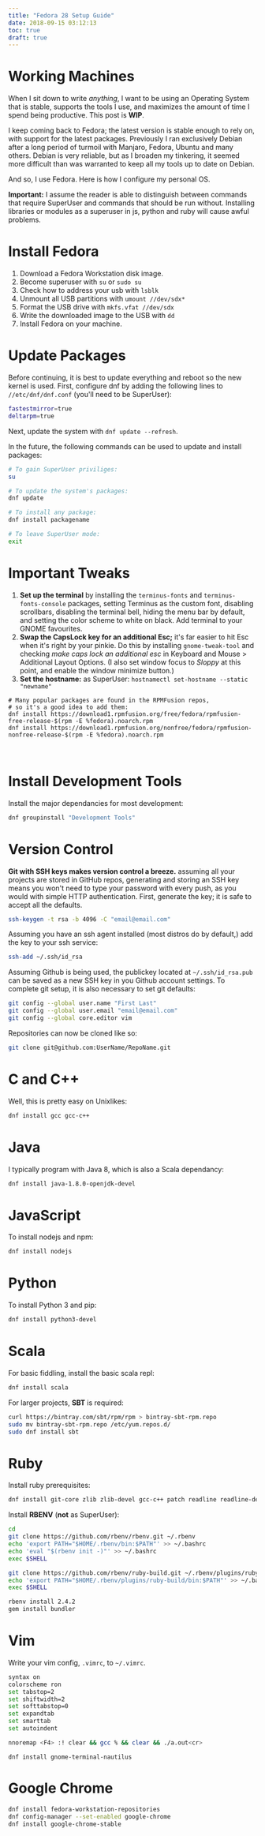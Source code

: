 ```yaml
---
title: "Fedora 28 Setup Guide"
date: 2018-09-15 03:12:13
toc: true
draft: true
---
```


# Working Machines

When I sit down to write _anything_, I want to be using an Operating System that is stable, supports the tools I use, and maximizes the amount of time I spend being productive. This post is **WIP**.

I keep coming back to Fedora; the latest version is stable enough to rely on, with support for the latest packages. Previously I ran exclusively Debian after a long period of turmoil with Manjaro, Fedora, Ubuntu and many others. Debian is very reliable, but as I broaden my tinkering, it seemed more difficult than was warranted to keep all my tools up to date on Debian.

And so, I use Fedora. Here is how I configure my personal OS.

**Important:** I assume the reader is able to distinguish between commands that require SuperUser and commands that should be run without. Installing libraries or modules as a superuser in js, python and ruby will cause awful problems.

# Install Fedora

1. Download a Fedora Workstation disk image.
1. Become superuser with `su` or `sudo su`
1. Check how to address your usb with `lsblk`
1. Unmount all USB partitions with `umount //dev/sdx*`
1. Format the USB drive with `mkfs.vfat //dev/sdx`
1. Write the downloaded image to the USB with `dd`
1. Install Fedora on your machine.

# Update Packages

Before continuing, it is best to update everything and reboot so the new kernel is used. First, configure dnf by adding the following lines to `//etc/dnf/dnf.conf` (you'll need to be SuperUser):

```bash
fastestmirror=true
deltarpm=true
```

Next, update the system with `dnf update --refresh`.

In the future, the following commands can be used to update and install packages:

```bash
# To gain SuperUser priviliges:
su

# To update the system's packages:
dnf update

# To install any package:
dnf install packagename

# To leave SuperUser mode:
exit
```

# Important Tweaks

1. **Set up the terminal** by installing the `terminus-fonts` and `terminus-fonts-console` packages, setting Terminus as the custom font, disabling scrollbars, disabling the terminal bell, hiding the menu bar by default, and setting the color scheme to white on black. Add terminal to your GNOME favourites.
1. **Swap the CapsLock key for an additional Esc;** it's far easier to hit Esc when it's right by your pinkie. Do this by installing `gnome-tweak-tool` and checking _make caps lock an additional esc_ in Keyboard and Mouse > Additional Layout Options. (I also set window focus to _Sloppy_ at this point, and enable the window minimize button.)
1. **Set the hostname:** as SuperUser: `hostnamectl set-hostname --static "newname"`

```
# Many popular packages are found in the RPMFusion repos,
# so it's a good idea to add them:
dnf install https://download1.rpmfusion.org/free/fedora/rpmfusion-free-release-$(rpm -E %fedora).noarch.rpm
dnf install https://download1.rpmfusion.org/nonfree/fedora/rpmfusion-nonfree-release-$(rpm -E %fedora).noarch.rpm

```

<br />

# Install Development Tools

Install the major dependancies for most development:

```bash
dnf groupinstall "Development Tools"
```

# Version Control

**Git with SSH keys makes version control a breeze.** assuming all your projects are stored in GitHub repos, generating and storing an SSH key means you won't need to type your password with every push, as you would with simple HTTP authentication. First, generate the key; it is safe to accept all the defaults.

```sh
ssh-keygen -t rsa -b 4096 -C "email@email.com"
```

Assuming you have an ssh agent installed (most distros do by default,) add the key to your ssh service:

```bash
ssh-add ~/.ssh/id_rsa
```

Assuming Github is being used, the publickey located at `~/.ssh/id_rsa.pub` can be saved as a new SSH key in you Github account settings. To complete git setup, it is also necessary to set git defaults:

```bash
git config --global user.name "First Last"
git config --global user.email "email@email.com"
git config --global core.editor vim
```

Repositories can now be cloned like so:

```bash
git clone git@github.com:UserName/RepoName.git
```

# C and C++

Well, this is pretty easy on Unixlikes:

```bash
dnf install gcc gcc-c++
```

# Java

I typically program with Java 8, which is also a Scala dependancy:

```bash
dnf install java-1.8.0-openjdk-devel
```

# JavaScript

To install nodejs and npm:

```bash
dnf install nodejs
```

# Python

To install Python 3 and pip:

```bash
dnf install python3-devel
```

# Scala

For basic fiddling, install the basic scala repl:

```bash
dnf install scala
```

For larger projects, **SBT** is required:

```bash
curl https://bintray.com/sbt/rpm/rpm > bintray-sbt-rpm.repo
sudo mv bintray-sbt-rpm.repo /etc/yum.repos.d/
sudo dnf install sbt
```

# Ruby

Install ruby prerequisites:

```bash
dnf install git-core zlib zlib-devel gcc-c++ patch readline readline-devel libyaml-devel libffi-devel openssl-devel make bzip2 autoconf automake libtool bison curl sqlite-devel openssl-devel readline-devel zlib-devel
```

Install **RBENV** (**not** as SuperUser):

```bash
cd
git clone https://github.com/rbenv/rbenv.git ~/.rbenv
echo 'export PATH="$HOME/.rbenv/bin:$PATH"' >> ~/.bashrc
echo 'eval "$(rbenv init -)"' >> ~/.bashrc
exec $SHELL

git clone https://github.com/rbenv/ruby-build.git ~/.rbenv/plugins/ruby-build
echo 'export PATH="$HOME/.rbenv/plugins/ruby-build/bin:$PATH"' >> ~/.bashrc
exec $SHELL

rbenv install 2.4.2
gem install bundler
```

# Vim

Write your vim config, `.vimrc`, to `~/.vimrc`.

```bash
syntax on
colorscheme ron
set tabstop=2
set shiftwidth=2
set softtabstop=0
set expandtab
set smarttab
set autoindent

nnoremap <F4> :! clear && gcc % && clear && ./a.out<cr>
```

```
dnf install gnome-terminal-nautilus
```

# Google Chrome

```bash
dnf install fedora-workstation-repositories
dnf config-manager --set-enabled google-chrome
dnf install google-chrome-stable
```
